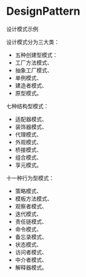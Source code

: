# DesignPattern
设计模式示例


设计模式分为三大类：

- 五种创建型模式：
- 工厂方法模式、
- 抽象工厂模式、
- 单例模式、
- 建造者模式、
- 原型模式。

七种结构型模式：
- 适配器模式、
- 装饰器模式、
- 代理模式、
- 外观模式、
- 桥接模式、
- 组合模式、
- 享元模式。

十一种行为型模式：
- 策略模式、
- 模板方法模式、
- 观察者模式、
- 迭代模式、
- 责任链模式、
- 命令模式、
- 备忘录模式、
- 状态模式、
- 访问者模式、
- 中介者模式、
- 解释器模式。
